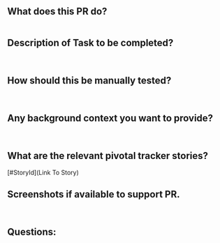 ## What does this PR do?
```

```

## Description of Task to be completed?
```


```

## How should this be manually tested?

```


```
## Any background context you want to provide?

```


```

## What are the relevant pivotal tracker stories?

[#StoryId](Link To Story)


## Screenshots if available to support PR.

```


```


## Questions:

```


```
